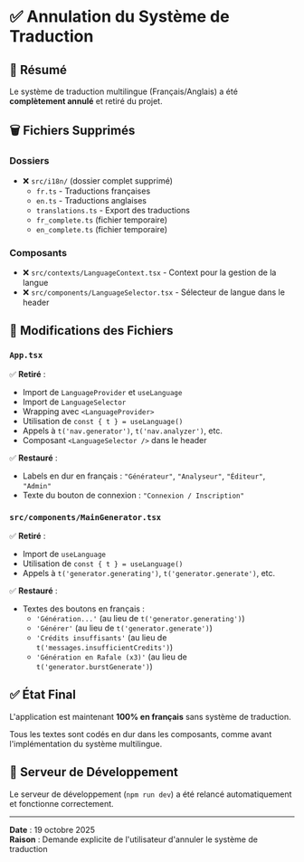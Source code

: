 # ✅ Annulation du Système de Traduction

## 📝 Résumé

Le système de traduction multilingue (Français/Anglais) a été **complètement annulé** et retiré du projet.

## 🗑️ Fichiers Supprimés

### Dossiers
- ❌ `src/i18n/` (dossier complet supprimé)
  - `fr.ts` - Traductions françaises
  - `en.ts` - Traductions anglaises
  - `translations.ts` - Export des traductions
  - `fr_complete.ts` (fichier temporaire)
  - `en_complete.ts` (fichier temporaire)

### Composants
- ❌ `src/contexts/LanguageContext.tsx` - Context pour la gestion de la langue
- ❌ `src/components/LanguageSelector.tsx` - Sélecteur de langue dans le header

## 🔧 Modifications des Fichiers

### `App.tsx`
✅ **Retiré** :
- Import de `LanguageProvider` et `useLanguage`
- Import de `LanguageSelector`
- Wrapping avec `<LanguageProvider>`
- Utilisation de `const { t } = useLanguage()`
- Appels à `t('nav.generator')`, `t('nav.analyzer')`, etc.
- Composant `<LanguageSelector />` dans le header

✅ **Restauré** :
- Labels en dur en français : `"Générateur"`, `"Analyseur"`, `"Éditeur"`, `"Admin"`
- Texte du bouton de connexion : `"Connexion / Inscription"`

### `src/components/MainGenerator.tsx`
✅ **Retiré** :
- Import de `useLanguage`
- Utilisation de `const { t } = useLanguage()`
- Appels à `t('generator.generating')`, `t('generator.generate')`, etc.

✅ **Restauré** :
- Textes des boutons en français :
  - `'Génération...'` (au lieu de `t('generator.generating')`)
  - `'Générer'` (au lieu de `t('generator.generate')`)
  - `'Crédits insuffisants'` (au lieu de `t('messages.insufficientCredits')`)
  - `'Génération en Rafale (x3)'` (au lieu de `t('generator.burstGenerate')`)

## ✅ État Final

L'application est maintenant **100% en français** sans système de traduction.

Tous les textes sont codés en dur dans les composants, comme avant l'implémentation du système multilingue.

## 🚀 Serveur de Développement

Le serveur de développement (`npm run dev`) a été relancé automatiquement et fonctionne correctement.

---

**Date** : 19 octobre 2025  
**Raison** : Demande explicite de l'utilisateur d'annuler le système de traduction



